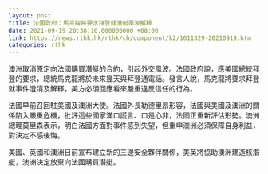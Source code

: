 ```yaml
---
layout: post
title: 法國政府：馬克龍將要求拜登就潛艇風波解釋
date: 2021-09-19 20:38:10.000000000 +08:00
link: https://news.rthk.hk/rthk/ch/component/k2/1611329-20210919.htm
categories: rthk
---
```


澳洲取消原定向法國購買潛艇的合約，引起外交風波。法國政府說，應美國總統拜登的要求，總統馬克龍將於未來幾天與拜登通電話。發言人說，馬克龍將要求拜登就事件澄清及解釋，美方必須回應看來嚴重違反信任的行為。

法國早前召回駐美國及澳洲大使。法國外長勒德里昂形容，法國與美國及澳洲的關係陷入嚴重危機，批評這些國家滿口謊言、口是心非，法國正重新評估形勢。澳洲總理莫里森表示，明白法國方面對事件感到失望，但重申澳洲必須保障自身利益，對決定不感後悔。

美國、英國和澳洲日前宣布建立新的三邊安全夥伴關係，美英將協助澳洲建造核潛艇，澳洲決定放棄向法國購買潛艇。
